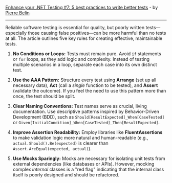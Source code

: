 [Enhance your .NET Testing #7: 5 best practices to write better tests](https://goatreview.com/5-best-practices-write-better-tests/) - by [Pierre Belin](https://goatreview.com/author/pierre-belin/)

***

Reliable software testing is essential for quality, but poorly written tests—especially those causing false positives—can be more harmful than no tests at all. The article outlines five key rules for creating effective, maintainable tests.

1.  **No Conditions or Loops:** Tests must remain pure. Avoid `if` statements or `for` loops, as they add logic and complexity. Instead of testing multiple scenarios in a loop, separate each case into its own distinct test.

2.  **Use the AAA Pattern:** Structure every test using **Arrange** (set up all necessary data), **Act** (call a *single* function to be tested), and **Assert** (validate the outcome). If you feel the need to use this pattern more than once, the test should be split.

3.  **Clear Naming Conventions:** Test names serve as crucial, living documentation. Use descriptive patterns inspired by Behavior-Driven Development (BDD), such as `Should[ResultExpected]_When[CaseTested]` or `Given[InitialCondition]_When[CaseTested]_Then[ResultExpected]`.

4.  **Improve Assertion Readability:** Employ libraries like **FluentAssertions** to make validation logic more natural and human-readable (e.g., `actual.Should().Be(expected)` is clearer than `Assert.AreEqual(expected, actual)`).

5.  **Use Mocks Sparingly:** Mocks are necessary for isolating unit tests from external dependencies (like databases or APIs). However, mocking complex *internal* classes is a "red flag" indicating that the internal class itself is poorly designed and should be refactored.
